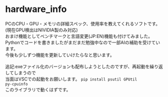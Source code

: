 # hardware_info
PCのCPU・GPU・メモリの詳細スペック、使用率を教えてくれるソフトです。(現在GPU検出はNIVIDIA製のみ対応)<br>
おまけ機能としてベンチマークと言語変更(JP:EN)機能も付けてみました。<br>
Pythonでコードを書きましたがまだまだ勉強中なので一部AIの補助を受けています。<br>
今後も少しずつ機能を更新していけたらなと思います。
<br><br>
追記:exeファイル化のバージョンも配布しようとしたのですが、再起動を繰り返してしまうので<br>
当面はVSCでの起動をお願いします。
<code>pip install psutil GPUtil py-cpuinfo</code><br>
このライブラリで動くはずです。

